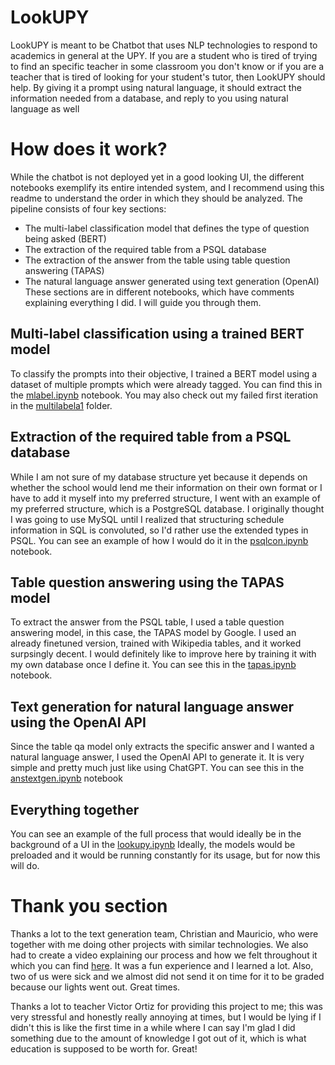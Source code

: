 # LookUPY
LookUPY is meant to be Chatbot that uses NLP technologies to respond to academics in general at the UPY.
If you are a student who is tired of trying to find an specific teacher in some classroom you don't know
or if you are a teacher that is tired of looking for your student's tutor, then LookUPY should help.
By giving it a prompt using natural language, it should extract the information needed from a database,
and reply to you using natural language as well

# How does it work?
While the chatbot is not deployed yet in a good looking UI, the different notebooks exemplify its entire
intended system, and I recommend using this readme to understand the order in which they should be analyzed.
The pipeline consists of four key sections:
- The multi-label classification model that defines the type of question being asked (BERT)
- The extraction of the required table from a PSQL database
- The extraction of the answer from the table using table question answering (TAPAS)
- The natural language answer generated using text generation (OpenAI)
These sections are in different notebooks, which have comments explaining everything I did. I will guide you
through them.
## Multi-label classification using a trained BERT model
To classify the prompts into their objective, I trained a BERT model using a dataset of multiple prompts
which were already tagged. You can find this in the [mlabel.ipynb](https://github.com/GabrielIslas/lookupy/blob/main/mlabel.ipynb) notebook.
You may also check out my failed first iteration in the [multilabela1](https://github.com/GabrielIslas/lookupy/tree/main/multilabela1) folder.
## Extraction of the required table from a PSQL database
While I am not sure of my database structure yet because it depends on whether the school would lend me their
information on their own format or I have to add it myself into my preferred structure, I went with an example
of my preferred structure, which is a PostgreSQL database. I originally thought I was going to use MySQL until
I realized that structuring schedule information in SQL is convoluted, so I'd rather use the extended types in
PSQL. You can see an example of how I would do it in the [psqlcon.ipynb](https://github.com/GabrielIslas/lookupy/blob/main/psqlcon.ipynb) notebook.
## Table question answering using the TAPAS model
To extract the answer from the PSQL table, I used a table question answering model, in this case, the TAPAS
model by Google. I used an already finetuned version, trained with Wikipedia tables, and it worked surpsingly decent.
I would definitely like to improve here by training it with my own database once I define it.
You can see this in the [tapas.ipynb](https://github.com/GabrielIslas/lookupy/blob/main/tapas.ipynb) notebook.
## Text generation for natural language answer using the OpenAI API
Since the table qa model only extracts the specific answer and I wanted a natural language answer, I used
the OpenAI API to generate it. It is very simple and pretty much just like using ChatGPT. You can see this in
the [anstextgen.ipynb](https://github.com/GabrielIslas/lookupy/blob/main/anstextgen.ipynb) notebook
## Everything together
You can see an example of the full process that would ideally be in the background of a UI in the [lookupy.ipynb](https://github.com/GabrielIslas/lookupy/blob/main/lookupy.ipynb)
Ideally, the models would be preloaded and it would be running constantly for its usage, but for now this will do.

# Thank you section
Thanks a lot to the text generation team, Christian and Mauricio, who were together with me doing other projects
with similar technologies. We also had to create a video explaining our process and how we felt throughout it
which you can find [here](https://www.youtube.com/watch?v=NWNq3yg3qls). It was a fun experience and I learned a lot.
Also, two of us were sick and we almost did not send it on time for it to be graded because our lights went out. Great times.

Thanks a lot to teacher Victor Ortiz for providing this project to me; this was very stressful and honestly really annoying at times,
but I would be lying if I didn't this is like the first time in a while where I can say I'm glad I did something due to the amount
of knowledge I got out of it, which is what education is supposed to be worth for. Great!
